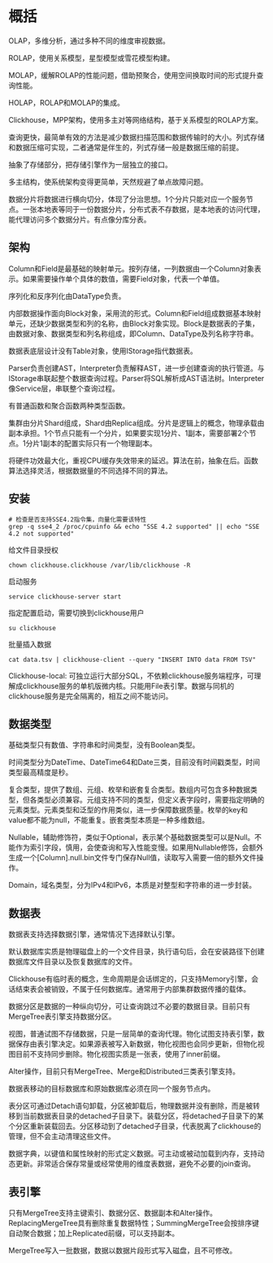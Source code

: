 # 概括

OLAP，多维分析，通过多种不同的维度审视数据。

ROLAP，使用关系模型，星型模型或雪花模型构建。

MOLAP，缓解ROLAP的性能问题，借助预聚合，使用空间换取时间的形式提升查询性能。

HOLAP，ROLAP和MOLAP的集成。

Clickhouse，MPP架构，使用多主对等网络结构，基于关系模型的ROLAP方案。

查询更快，最简单有效的方法是减少数据扫描范围和数据传输时的大小。列式存储和数据压缩可实现，二者通常是伴生的，列式存储一般是数据压缩的前提。

抽象了存储部分，把存储引擎作为一层独立的接口。

多主结构，使系统架构变得更简单，天然规避了单点故障问题。

数据分片将数据进行横向切分，体现了分治思想。1个分片只能对应一个服务节点。一张本地表等同于一份数据分片，分布式表不存数据，是本地表的访问代理，能代理访问多个数据分片。有点像分库分表。

## 架构

Column和Field是最基础的映射单元。按列存储，一列数据由一个Column对象表示。如果需要操作单个具体的数值，需要Field对象，代表一个单值。

序列化和反序列化由DataType负责。

内部数据操作面向Block对象，采用流的形式。Column和Field组成数据基本映射单元，还缺少数据类型和列的名称，由Block对象实现。Block是数据表的子集，由数据对象、数据类型和列名称组成，即Column、DataType及列名称字符串。

数据表底层设计没有Table对象，使用IStorage指代数据表。

Parser负责创建AST，Interpreter负责解释AST，进一步创建查询的执行管道。与IStorage串联起整个数据查询过程。Parser将SQL解析成AST语法树。Interpreter像Service层，串联整个查询过程。

有普通函数和聚合函数两种类型函数。

集群由分片Shard组成，Shard由Replica组成。分片是逻辑上的概念，物理承载由副本承担。1个节点只能有一个分片，如果要实现1分片、1副本，需要部署2个节点。1分片1副本的配置实际只有一个物理副本。

将硬件功效最大化，重视CPU缓存失效带来的延迟。算法在前，抽象在后。函数算法选择灵活，根据数据量的不同选择不同的算法。

## 安装

```shell
# 检查是否支持SSE4.2指令集，向量化需要该特性
grep -q sse4_2 /proc/cpuinfo && echo "SSE 4.2 supported" || echo "SSE 4.2 not supported"
```

给文件目录授权

```shell
chown clickhouse.clickhouse /var/lib/clickhouse -R
```

启动服务

```shell
service clickhouse-server start
```

指定配置启动，需要切换到clickhouse用户

```shell
su clickhouse
```

批量插入数据

```shell
cat data.tsv | clickhouse-client --query "INSERT INTO data FROM TSV"
```

Clickhouse-local: 可独立运行大部分SQL，不依赖clickhouse服务端程序，可理解成clickhouse服务的单机版微内核。只能用File表引擎。数据与同机的clickhouse服务是完全隔离的，相互之间不能访问。

## 数据类型

基础类型只有数值、字符串和时间类型，没有Boolean类型。

时间类型分为DateTime、DateTime64和Date三类，目前没有时间戳类型，时间类型最高精度是秒。

复合类型，提供了数组、元组、枚举和嵌套复合类型。数组内可包含多种数据类型，但各类型必须兼容。元组支持不同的类型，但定义表字段时，需要指定明确的元素类型。元素类型和泛型的作用类似，进一步保障数据质量。枚举的key和value都不能为null，不能重复。嵌套类型本质是一种多维数组。

Nullable，辅助修饰符，类似于Optional，表示某个基础数据类型可以是Null。不能作为索引字段，慎用，会使查询和写入性能变慢。如果用Nullable修饰，会额外生成一个[Column].null.bin文件专门保存Null值，读取写入需要一倍的额外文件操作。

Domain，域名类型，分为IPv4和IPv6，本质是对整型和字符串的进一步封装。

## 数据表

数据表支持选择数据引擎，通常情况下选择默认引擎。

默认数据库实质是物理磁盘上的一个文件目录，执行语句后，会在安装路径下创建数据库文件目录以及恢复数据库的文件。

Clickhouse有临时表的概念，生命周期是会话绑定的，只支持Memory引擎，会话结束表会被销毁，不属于任何数据库。通常用于内部集群数据传播的载体。

数据分区是数据的一种纵向切分，可让查询跳过不必要的数据目录。目前只有MergeTree表引擎支持数据分区。

视图，普通试图不存储数据，只是一层简单的查询代理。物化试图支持表引擎，数据保存由表引擎决定。如果源表被写入新数据，物化视图也会同步更新，但物化视图目前不支持同步删除。物化视图实质是一张表，使用了inner前缀。

Alter操作，目前只有MergeTree、Merge和Distributed三类表引擎支持。

数据表移动的目标数据库和原始数据库必须在同一个服务节点内。

表分区可通过Detach语句卸载，分区被卸载后，物理数据并没有删除，而是被转移到当前数据表目录的detached子目录下。装载分区，将detached子目录下的某个分区重新装载回去。分区移动到了detached子目录，代表脱离了clickhouse的管理，但不会主动清理这些文件。

数据字典，以键值和属性映射的形式定义数据。可主动或被动加载到内存，支持动态更新。非常适合保存常量或经常使用的维度表数据，避免不必要的join查询。

## 表引擎

只有MergeTree支持主键索引、数据分区、数据副本和Alter操作。ReplacingMergeTree具有删除重复数据特性；SummingMergeTree会按排序键自动聚合数据；加上Replicated前缀，可以支持副本。

MergeTree写入一批数据，数据以数据片段形式写入磁盘，且不可修改。